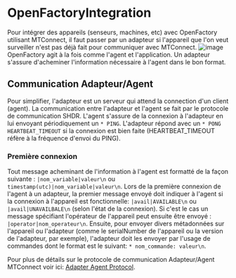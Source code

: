 # OpenFactoryIntegration
Pour intégrer des appareils (senseurs, machines, etc) avec OpenFactory utilisant MTConnect, il faut passer par un adapteur si l'appareil que l'on veut surveiller n'est pas déjà fait pour communiquer avec MTConnect. 
![image](https://github.com/user-attachments/assets/1fd54c6e-5c0a-4098-bb16-2fcd3ed83264) 
OpenFactory agit à la fois comme l'agent et l'application. Un adapteur s'assure d'acheminer l'information nécessaire à l'agent dans le bon format. 

## Communication Adapteur/Agent
Pour simplifier, l'adapteur est un serveur qui attend la connection d'un client (agent). La communication entre l'adapteur et l'agent se fait par le protocole de communication SHDR. L'agent s'assure de la connexion à l'adapteur en lui envoyant périodiquement un `* PING`. L'adapteur répond avec un `* PONG HEARTBEAT_TIMEOUT` si la connexion est bien faite (HEARTBEAT_TIMEOUT réfère à la fréquence d'envoi du PING).
### Première connexion
Tout message acheminant de l'information à l'agent est formatté de la façon suivante :
`|nom_variable|valeur\n` ou `timestamp(utc)|nom_variable|valeur\n`.  Lors de la première connexion de l'agent à un adapteur, la premier message envoyé doit indiquer à l'agent si la connexion à l'appareil est fonctionnelle: `|avail|AVAILABLE\n` ou `|avail|UNAVAILBALE\n` (selon l'état de la connexion). Si c'est le cas un message spécifiant l'opérateur de l'appareil peut ensuite être envoyé : `|operator|nom_operateur\n`. Ensuite, pour envoyer divers métadonnées sur l'appareil ou l'adapteur (comme le serialNumber de l'appareil ou la version de l'adapteur, par exemple), l'adapteur doit les envoyer par l'usage de commandes dont le format est le suivant: `* nom_commande: valeur\n`.

Pour plus de détails sur le protocole de communication Adapteur/Agent MTConnect voir ici: [Adapter Agent Protocol](https://www.mtcup.org/Protocol).
